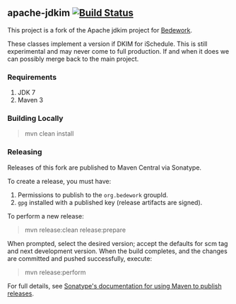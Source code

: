 ## apache-jdkim  [![Build Status](https://travis-ci.org/Bedework/apache-jdkim.svg)](https://travis-ci.org/Bedework/apache-jdkim)

This project is a fork of the Apache jdkim project for
[Bedework](https://www.apereo.org/projects/bedework).

These classes implement a version if DKIM for iSchedule. This is still
experimental and may never come to full production. If and when it does
we can possibly merge back to the main project.

### Requirements

1. JDK 7
2. Maven 3

### Building Locally

> mvn clean install

### Releasing

Releases of this fork are published to Maven Central via Sonatype.

To create a release, you must have:

1. Permissions to publish to the `org.bedework` groupId.
2. `gpg` installed with a published key (release artifacts are signed).

To perform a new release:

> mvn release:clean release:prepare

When prompted, select the desired version; accept the defaults for scm tag and next development version.
When the build completes, and the changes are committed and pushed successfully, execute:

> mvn release:perform

For full details, see [Sonatype's documentation for using Maven to publish releases](http://central.sonatype.org/pages/apache-maven.html).
